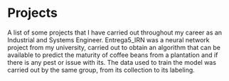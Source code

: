 # Projects
A list of some projects that I have carried out throughout my career as an Industrial and Systems Engineer.
Entrega5_IRN was a neural network project from my university, carried out to obtain an algorithm that can be available to predict the maturity of coffee beans from a plantation and if there is any pest or issue with its.
The data used to train the model was carried out by the same group, from its collection to its labeling.
